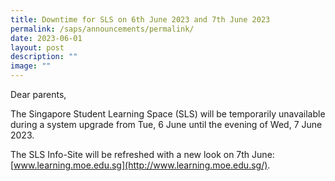 ```yaml
---
title: Downtime for SLS on 6th June 2023 and 7th June 2023
permalink: /saps/announcements/permalink/
date: 2023-06-01
layout: post
description: ""
image: ""
---
```

Dear parents,

The Singapore Student Learning Space (SLS) will be temporarily unavailable during a system upgrade from Tue, 6 June until the evening of Wed, 7 June 2023.



The SLS Info-Site will be refreshed with a new look on 7th June:
[www.learning.moe.edu.sg](http://www.learning.moe.edu.sg/).